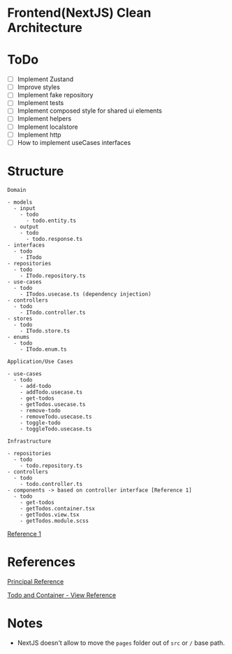 # Frontend(NextJS) Clean Architecture

# ToDo

- [ ] Implement Zustand
- [ ] Improve styles
- [ ] Implement fake repository
- [ ] Implement tests
- [ ] Implement composed style for shared ui elements
- [ ] Implement helpers
- [ ] Implement localstore
- [ ] Implement http
- [ ] How to implement useCases interfaces

# Structure

```
Domain

- models
  - input
    - todo
      - todo.entity.ts
  - output
    - todo
      - todo.response.ts
- interfaces
  - todo
    - ITodo
- repositories
  - todo
    - ITodo.repository.ts
- use-cases
  - todo
    - ITodos.usecase.ts (dependency injection)
- controllers
  - todo
    - ITodo.controller.ts
- stores
  - todo
    - ITodo.store.ts
- enums
  - todo
    - ITodo.enum.ts

Application/Use Cases

- use-cases
  - todo
    - add-todo
    - addTodo.usecase.ts
    - get-todos
    - getTodos.usecase.ts
    - remove-todo
    - removeTodo.usecase.ts
    - toggle-todo
    - toggleTodo.usecase.ts

Infrastructure

- repositories
  - todo
    - todo.repository.ts
- controllers
  - todo
    - todo.controller.ts
- components -> based on controller interface [Reference 1]
  - todo
    - get-todos
    - getTodos.container.tsx
    - getTodos.view.tsx
    - getTodos.module.scss
```

[Reference 1](https://github.com/dimitridumont/clean-architecture-front-end/tree/main/src/modules/todos/application/todo-list)

# References

[Principal Reference](https://github.com/esaraviam/dogappv1)

[Todo and Container - View Reference](https://github.com/dimitridumont/clean-architecture-front-end)

# Notes

- NextJS doesn't allow to move the `pages` folder out of `src` or `/` base path.

